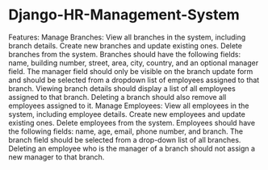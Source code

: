 # Django-HR-Management-System

Features:
  Manage Branches:
      View all branches in the system, including branch details.
      Create new branches and update existing ones.
      Delete branches from the system.
      Branches should have the following fields: name, building number, street, area, city, country, and an optional manager field.
      The manager field should only be visible on the branch update form and should be selected from a dropdown list of employees assigned to that branch.
      Viewing branch details should display a list of all employees assigned to that branch.
      Deleting a branch should also remove all employees assigned to it.
  Manage Employees:
      View all employees in the system, including employee details.
      Create new employees and update existing ones.
      Delete employees from the system.
      Employees should have the following fields: name, age, email, phone number, and branch.
      The branch field should be selected from a drop-down list of all branches.
      Deleting an employee who is the manager of a branch should not assign a new manager to that branch.
